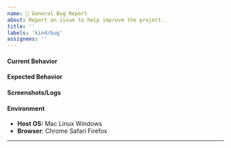 ```yaml
---
name: 🐛 General Bug Report
about: Report an issue to help improve the project.
title: ''
labels: 'kind/bug'
assignees: ''
---
```

#### Current Behavior
<!-- A brief description of the issue. -->

#### Expected Behavior
<!-- A brief description of what you expected to happen. -->

#### Screenshots/Logs
<!-- Add screenshots, if applicable, to help explain your problem. -->

#### Environment

- **Host OS:** Mac Linux Windows
- **Browser**: Chrome Safari Firefox

<!-- Optional 
#### To Reproduce
1. Go to '...'
2. Click on '....'
3. Scroll down to '....'
4. See error
-->

---